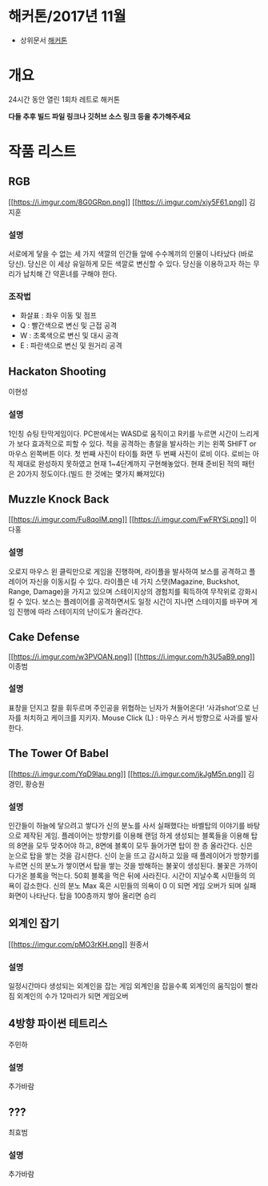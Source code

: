 <!-- TITLE: 해커톤/2017 년 11 월 -->
<!-- SUBTITLE: 2017 년 11 월 해커톤 기록 -->

# 해커톤/2017년 11월 

 * 상위문서 [해커톤](/해커톤)


# 개요

24시간 동안 열린 1회차 레트로 해커톤

**다들 추후 빌드 파일 링크나 깃허브 소스 링크 등을 추가해주세요**

# 작품 리스트

## RGB
[[https://i.imgur.com/8G0GRpn.png]]
[[https://i.imgur.com/xiy5F61.png]]
김지훈

### 설명
 
서로에게 닿을 수 없는 세 가지 색깔의 인간들 앞에 수수께끼의 인물이 나타났다 (바로 당신).
당신은 이 세상 유일하게 모든 색깔로 변신할 수 있다.
당신을 이용하고자 하는 무리가 납치해 간 약혼녀를 구해야 한다.

### 조작법

 * 화살표 : 좌우 이동 및 점프
 * Q : 빨간색으로 변신 및 근접 공격
 * W : 초록색으로 변신 및 대시 공격
 * E : 파란색으로 변신 및 원거리 공격


## Hackaton Shooting
[](https://i.imgur.com/izARBsq.png)
[](https://i.imgur.com/hdKntiW.png)

이현성

### 설명

1인칭 슈팅 탄막게임이다.
PC판에서는 WASD로 움직이고 R키를 누르면 시간이 느리게 가 보다 효과적으로 피할 수 있다. 적을 공격하는 총알을 발사하는 키는 왼쪽 SHIFT or 마우스 왼쪽버튼 이다.
첫 번째 사진이 타이틀 화면 두 번째 사진이 로비 이다. 로비는 아직 제대로 완성하지 못하였고 현재 1~4단계까지 구현해놓았다.
현재 준비된 적의 패턴은 20가지 정도이다.(빌드 한 것에는 몇가지 빠져있다)


## Muzzle Knock Back
[[https://i.imgur.com/Fu8qoIM.png]]
[[https://i.imgur.com/FwFRYSi.png]]
이다홍

### 설명
오로지 마우스 왼 클릭만으로 게임을 진행하며, 라이플을 발사하여 보스를 공격하고 플레이어 자신을 이동시킬 수 있다. 라이플은 네 가지 스탯(Magazine, Buckshot, Range, Damage)을 가지고 있으며 스테이지상의 경험치를 획득하여 무작위로 강화시킬 수 있다. 보스는 플레이어를 공격하면서도 일정 시간이 지나면 스테이지를 바꾸며 게임 진행에 따라 스테이지의 난이도가 올라간다.


## Cake Defense
[[https://i.imgur.com/w3PVOAN.png]]
[[https://i.imgur.com/h3U5aB9.png]]
이종범

### 설명
표창을 던지고 칼을 휘두르며 주인공을 위협하는 닌자가 쳐들어온다!
‘사과shot’으로 닌자를 처치하고 케이크를 지키자.
Mouse Click (L) : 마우스 커서 방향으로 사과를 발사한다.


## The Tower Of Babel
[[https://i.imgur.com/YqD9lau.png]]
[[https://i.imgur.com/jkJgM5n.png]]
김경민, 황승원

### 설명

인간들이 하늘에 닿으려고 쌓다가 신의 분노를 사서 실패했다는 바벨탑의 이야기를 바탕으로 제작된 게임.
플레이어는 방향키를 이용해 랜덤 하게 생성되는 블록들을 이용해 탑의 8면을 모두 맞추어야 하고, 8면에 블록이 모두 들어가면 탑이 한 층 올라간다.
신은 눈으로 탑을 쌓는 것을 감시한다. 신이 눈을 뜨고 감시하고 있을 때 플레이어가 방향키를 누르면 신의 분노가 쌓이면서 탑을 쌓는 것을 방해하는 불꽃이 생성된다.
불꽃은 가까이 다가온 블록을 먹는다. 50회 블록을 먹은 뒤에 사라진다.
시간이 지날수록 시민들의 의욕이 감소한다.
신의 분노 Max 혹은 시민들의 의욕이 0 이 되면 게임 오버가 되며 실패 화면이 나타난다.
탑을 100층까지 쌓아 올리면 승리

## 외계인 잡기
[[https://imgur.com/pMO3rKH.png]]
원종서

### 설명

일정시간마다 생성되는 외계인을 잡는 게임
외계인을 잡을수록 외계인의 움직임이 빨라짐
외계인의 수가 12마리가 되면 게임오버


## 4방향 파이썬 테트리스

주민하

### 설명

추가바람


## ???

최효범

### 설명

추가바람